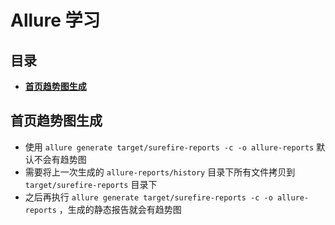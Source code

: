 # Allure 学习

## 目录

* **[首页趋势图生成](#首页趋势图生成)**





## 首页趋势图生成

* 使用 `allure generate target/surefire-reports -c -o allure-reports` 默认不会有趋势图
* 需要将上一次生成的 `allure-reports/history` 目录下所有文件拷贝到 `target/surefire-reports` 目录下
* 之后再执行 `allure generate target/surefire-reports -c -o allure-reports` ，生成的静态报告就会有趋势图

